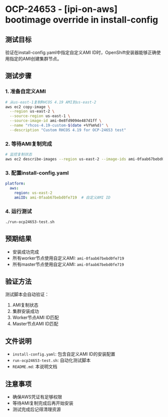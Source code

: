# OCP-24653 - [ipi-on-aws] bootimage override in install-config

## 测试目标
验证在install-config.yaml中指定自定义AMI ID时，OpenShift安装器能够正确使用指定的AMI创建集群节点。

## 测试步骤

### 1. 准备自定义AMI
```bash
# 从us-east-1复制RHCOS 4.19 AMI到us-east-2
aws ec2 copy-image \
  --region us-east-2 \
  --source-region us-east-1 \
  --source-image-id ami-0e8fd9094e487d1ff \
  --name "rhcos-4.19-custom-$(date +%Y%m%d)" \
  --description "Custom RHCOS 4.19 for OCP-24653 test"
```

### 2. 等待AMI复制完成
```bash
# 监控复制状态
aws ec2 describe-images --region us-east-2 --image-ids ami-0faab67bebd0fe719 --query 'Images[0].State' --output text
```

### 3. 配置install-config.yaml
```yaml
platform:
  aws:
    region: us-east-2
    amiID: ami-0faab67bebd0fe719  # 自定义AMI ID
```

### 4. 运行测试
```bash
./run-ocp24653-test.sh
```

## 预期结果
- 安装成功完成
- 所有worker节点使用自定义AMI: `ami-0faab67bebd0fe719`
- 所有master节点使用自定义AMI: `ami-0faab67bebd0fe719`

## 验证方法
测试脚本会自动验证：
1. AMI复制状态
2. 集群安装成功
3. Worker节点AMI ID匹配
4. Master节点AMI ID匹配

## 文件说明
- `install-config.yaml`: 包含自定义AMI ID的安装配置
- `run-ocp24653-test.sh`: 自动化测试脚本
- `README.md`: 本说明文档

## 注意事项
- 确保AWS凭证有足够权限
- 等待AMI复制完成后再开始安装
- 测试完成后记得清理资源
